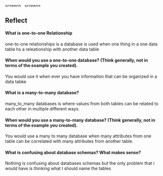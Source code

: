 <!DOCTYPE html>
<html>
<head>
	<title>more-schemas</title>
</head>
<body>
<img src="imgs/Sc1.jpg" alt="screenshot of my schemadesigner" height="12" width="60" >
<img src="imgs/Sc3.jpg" alt="screenshot of my schemadesigner" height="12" width="60" >
<h2>Reflect</h2>
<h4>What is one-to-one Relationship</h4>
<p>one-to-one relationships is a database is used when one thing in a one data table hs a releationship with another data table</p>

<h4>When would you use a one-to-one database? (Think generally, not in terms of the example you created).</h4>
<p>You would use it when ever you have information that can be organized in a data tabke</p>

<h4>What is a many-to-many database?</h4>
<p>many_to_many databases is where values from both tables can be related to each other in multiple different ways.</p>

<h4>When would you use a many-to-many database? (Think generally, not in terms of the example you created).</h4>
<p> You would use a many to many database when many attributes from one table can be correlated with many attributes from another table.</p>

<h4>What is confusing about database schemas? What makes sense?</h4>
<p>Nothing is confusing about databases schemas but the only problem that i would have is thinking what I should name the tables</p>
</body>
</html>